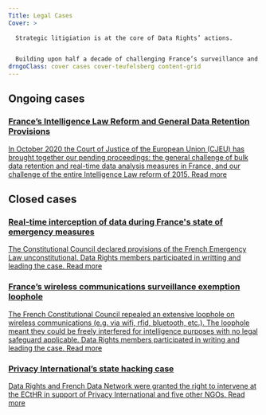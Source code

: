 ```yaml
---
Title: Legal Cases
Cover: >
  
  Strategic litigiation is at the core of Data Rights’ actions.


  Building upon half a decade of challenging France’s surveillance and data retention laws, Data Rights will use legal actions to advance data rights and promote cybersecurity.
drngoClass: cover cases cover-teufelsberg content-grid
---
```

## Ongoing cases

<a href="dataretention" id="dataretention" class="case unit">
<h3>France’s Intelligence Law Reform and General Data Retention Provisions</h3>
<p>
    In October 2020 the Court of Justice of the European Union (CJEU) has brought together our pending proceedings: the general challenge of bulk data retention and real-time data analysis measures in France, and our challenge of the entire Intelligence Law reform of 2015.
    <span class="read-more">Read more</span>
</p>
</a>

## Closed cases

<a href="emergency-interceptions" id="emergency-interceptions" class="case unit">
<h3>Real-time interception of data during France's state of emergency measures</h3>
<p>
    The Constitutional Council declared provisions of the French Emergency Law unconstitutional. Data Rights members participated in writting and leading the case.
    <span class="read-more">Read more</span>
</p>
</a>

<a href="wireless-exception" id="wireless-exception" class="case unit">
<h3>France’s wireless communications surveillance exemption loophole</h3>
<p>
    The French Constitutional Council repealed an extensive loophole on wireless communications (e.g. via wifi, rfid, bluetooth, etc.). The loophole meant they could be freely interfered for intelligence purposes with no legal safeguard applicable. Data Rights members participated in writing and leading the case.
    <span class="read-more">Read more</span>
</p>
</a>

<a href="privacy-international-state-hacking" id="privacy-international-state-hacking" class="case unit">
<h3>Privacy International’s state hacking case</h3>
<p>
    Data Rights and French Data Network were granted the right to intervene at the ECtHR in support of Privacy International and five other NGOs.
    <span class="read-more">Read more</span>
</p>
</a>
